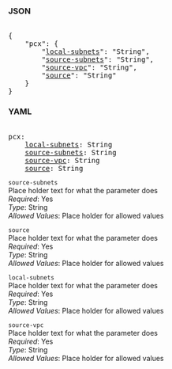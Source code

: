 ### JSON 
<pre> 
{
    "pcx": {
        "<a href=#local-subnets>local-subnets</a>": "String", 
        "<a href=#source-subnets>source-subnets</a>": "String", 
        "<a href=#source-vpc>source-vpc</a>": "String", 
        "<a href=#source>source</a>": "String"
    }
}</pre> 
### YAML 
<pre> 
pcx:
    <a href=#local-subnets>local-subnets</a>: String
    <a href=#source-subnets>source-subnets</a>: String
    <a href=#source-vpc>source-vpc</a>: String
    <a href=#source>source</a>: String
</pre> 


`source-subnets`  <a name="source-subnets"></a> \
Place holder text for what the parameter does \
*Required*: Yes \
*Type*: String \
*Allowed Values*: Place holder for allowed values

`source`  <a name="source"></a> \
Place holder text for what the parameter does \
*Required*: Yes \
*Type*: String \
*Allowed Values*: Place holder for allowed values

`local-subnets`  <a name="local-subnets"></a> \
Place holder text for what the parameter does \
*Required*: Yes \
*Type*: String \
*Allowed Values*: Place holder for allowed values

`source-vpc`  <a name="source-vpc"></a> \
Place holder text for what the parameter does \
*Required*: Yes \
*Type*: String \
*Allowed Values*: Place holder for allowed values

